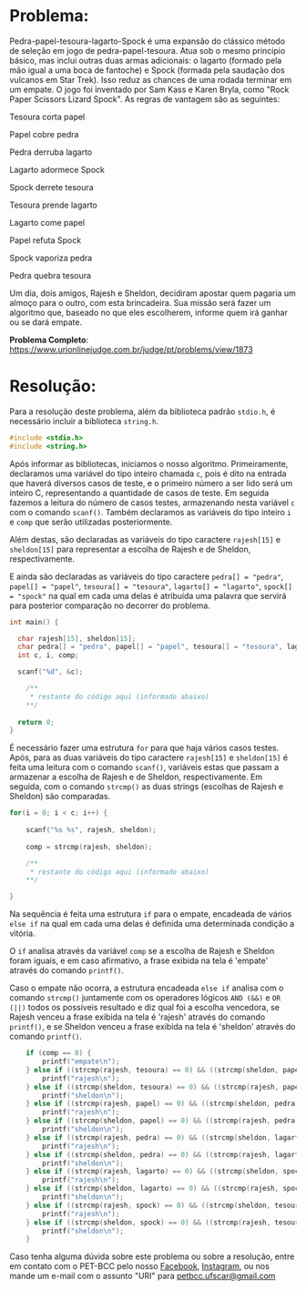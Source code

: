 # Problema:

Pedra-papel-tesoura-lagarto-Spock é uma expansão do clássico método de seleção em jogo de pedra-papel-tesoura. Atua sob o mesmo princípio básico, mas inclui outras duas armas adicionais: o lagarto (formado pela mão igual a uma boca de fantoche) e Spock (formada pela saudação dos vulcanos em Star Trek). Isso reduz as chances de uma rodada terminar em um empate. O jogo foi inventado por Sam Kass e Karen Bryla, como "Rock Paper Scissors Lizard Spock". As regras de vantagem são as seguintes:

Tesoura corta papel

Papel cobre pedra

Pedra derruba lagarto

Lagarto adormece Spock

Spock derrete tesoura

Tesoura prende lagarto

Lagarto come papel

Papel refuta Spock

Spock vaporiza pedra

Pedra quebra tesoura

Um dia, dois amigos, Rajesh e Sheldon, decidiram apostar quem pagaria um almoço para o outro, com esta brincadeira. Sua missão será fazer um algoritmo que, baseado no que eles escolherem, informe quem irá ganhar ou se dará empate.

**Problema Completo**: https://www.urionlinejudge.com.br/judge/pt/problems/view/1873

# Resolução:

Para a resolução deste problema, além da biblioteca padrão `stdio.h`, é necessário incluir a biblioteca `string.h`.

```c
#include <stdio.h>
#include <string.h>
```

Após informar as bibliotecas, iniciamos o nosso algoritmo. Primeiramente, declaramos uma variável do tipo inteiro chamada `c`, pois é dito na entrada que haverá diversos casos de teste, e o primeiro número a ser lido será um inteiro C, representando a quantidade de casos de teste. Em seguida fazemos a leitura do número de casos testes, armazenando nesta variável `c` com o comando `scanf()`. Também declaramos as variáveis do tipo inteiro `i` e `comp` que serão utilizadas posteriormente.

Além destas, são declaradas as variáveis do tipo caractere `rajesh[15]` e `sheldon[15]` para representar a escolha de Rajesh e de Sheldon, respectivamente.

E ainda são declaradas as variáveis do tipo caractere `pedra[] = "pedra"`, `papel[] = "papel"`, `tesoura[] = "tesoura"`, `lagarto[] = "lagarto"`, `spock[] = "spock"` na qual em cada uma delas é atribuída uma palavra que servirá para posterior comparação no decorrer do problema.

```c
int main() {

  char rajesh[15], sheldon[15];
  char pedra[] = "pedra", papel[] = "papel", tesoura[] = "tesoura", lagarto[] = "lagarto", spock[] = "spock";
  int c, i, comp;

  scanf("%d", &c);

    /**
     * restante do código aqui (informado abaixo)
    **/
    
  return 0;
}
```

É necessário fazer uma estrutura `for` para que haja vários casos testes. Após, para as duas variáveis do tipo caractere `rajesh[15]` e `sheldon[15]` é feita uma leitura com o comando `scanf()`, variáveis estas que passam a armazenar a escolha de Rajesh e de Sheldon, respectivamente. Em seguida, com o comando `strcmp()` as duas strings (escolhas de Rajesh e Sheldon) são comparadas.

```c
for(i = 0; i < c; i++) {
    
    scanf("%s %s", rajesh, sheldon);
    
    comp = strcmp(rajesh, sheldon);

    /**
     * restante do código aqui (informado abaixo)
    **/

}
```

Na sequência é feita uma estrutura `if` para o empate, encadeada de vários `else if` na qual em cada uma delas é definida uma determinada condição a vitória.

O `if` analisa através da variável `comp` se a escolha de Rajesh e Sheldon foram iguais, e em caso afirmativo, a frase exibida na tela é 'empate' através do comando `printf()`.

Caso o empate não ocorra, a estrutura encadeada `else if` analisa com o comando `strcmp()` juntamente com os operadores lógicos `AND (&&)` e `OR (||)` todos os possíveis resultado e diz qual foi a escolha vencedora, se Rajesh venceu a frase exibida na tela é 'rajesh' através do comando `printf()`, e se Sheldon venceu a frase exibida na tela é 'sheldon' através do comando `printf()`.

```c
    if (comp == 0) {
        printf("empate\n");
    } else if ((strcmp(rajesh, tesoura) == 0) && ((strcmp(sheldon, papel) == 0) || (strcmp(sheldon, lagarto) == 0))) {
        printf("rajesh\n");
    } else if ((strcmp(sheldon, tesoura) == 0) && ((strcmp(rajesh, papel) == 0) || (strcmp(rajesh, lagarto) == 0))) {
        printf("sheldon\n");
    } else if ((strcmp(rajesh, papel) == 0) && ((strcmp(sheldon, pedra) == 0) || (strcmp(sheldon, spock) == 0))) {
        printf("rajesh\n");
    } else if ((strcmp(sheldon, papel) == 0) && ((strcmp(rajesh, pedra) == 0) || (strcmp(rajesh, spock) == 0))) {
        printf("sheldon\n");
    } else if ((strcmp(rajesh, pedra) == 0) && ((strcmp(sheldon, lagarto) == 0) || (strcmp(sheldon, tesoura) == 0))) {
        printf("rajesh\n");
    } else if ((strcmp(sheldon, pedra) == 0) && ((strcmp(rajesh, lagarto) == 0) || (strcmp(rajesh, tesoura) == 0))) {
        printf("sheldon\n");
    } else if ((strcmp(rajesh, lagarto) == 0) && ((strcmp(sheldon, spock) == 0) || (strcmp(sheldon, papel) == 0))) {
        printf("rajesh\n");
    } else if ((strcmp(sheldon, lagarto) == 0) && ((strcmp(rajesh, spock) == 0) || (strcmp(rajesh, papel) == 0))) {
        printf("sheldon\n");
    } else if ((strcmp(rajesh, spock) == 0) && ((strcmp(sheldon, tesoura) == 0) || (strcmp(sheldon, pedra) == 0))) {
        printf("rajesh\n");
    } else if ((strcmp(sheldon, spock) == 0) && ((strcmp(rajesh, tesoura) == 0) || (strcmp(rajesh, pedra) == 0))) {
        printf("sheldon\n");
    }
```

Caso tenha alguma dúvida sobre este problema ou sobre a resolução, entre em contato com o PET-BCC pelo nosso
[Facebook](https://www.facebook.com/petbcc/),
[Instagram](https://www.instagram.com/petbcc.ufscar/),
ou nos mande um e-mail com o assunto "URI" para  petbcc.ufscar@gmail.com
